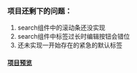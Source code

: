 ### 项目还剩下的问题：
1. search组件中的滚动条还没实现
2. search组件中标签过长时编辑按钮会错位
3. 还未实现一开始存在的紧急的默认标签



#### [项目预览](https://grpdream.github.io/AddLabel/build/index.html)
